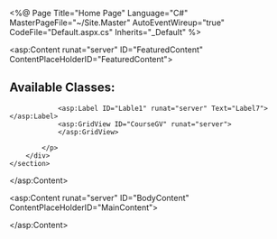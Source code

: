 <%@ Page Title="Home Page" Language="C#" MasterPageFile="~/Site.Master" AutoEventWireup="true" CodeFile="Default.aspx.cs" Inherits="_Default" %>

<asp:Content runat="server" ID="FeaturedContent" ContentPlaceHolderID="FeaturedContent">
    <section class="featured">
        <div class="content-wrapper">
            <hgroup class="title">
                <h2>Available Classes:</h2>
            </hgroup>
            <p>
                 
                <asp:Label ID="Lable1" runat="server" Text="Label7"></asp:Label>
                <asp:GridView ID="CourseGV" runat="server">
                </asp:GridView>
                 
            </p>
        </div>
    </section>
</asp:Content>

<asp:Content runat="server" ID="BodyContent" ContentPlaceHolderID="MainContent">

</asp:Content>
